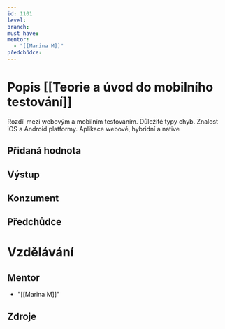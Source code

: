 ```yaml
---
id: 1101
level: 
branch: 
must have: 
mentor: 
  - "[[Marina M]]"
předchůdce: 
---
```



# Popis [[Teorie a úvod do mobilního testování]]
Rozdíl mezi webovým a mobilním testováním. Důležité typy chyb. Znalost iOS a Android platformy. Aplikace webové, hybridní a native

## Přidaná hodnota


## Výstup


## Konzument


## Předchůdce


# Vzdělávání


## Mentor

  - "[[Marina M]]"

## Zdroje